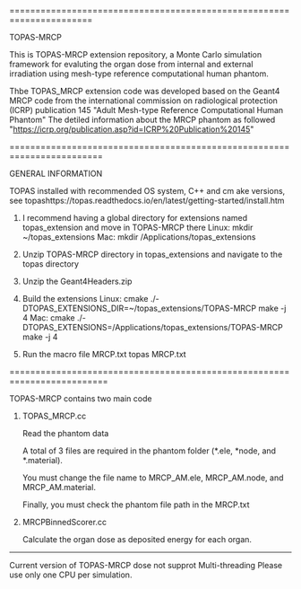 ======================================================================

TOPAS-MRCP

This is TOPAS-MRCP extension repository, a Monte Carlo simulation framework for evaluting the organ dose from internal and external irradiation using mesh-type reference computational human phantom. 

Thbe TOPAS_MRCP extension code was developed based on the Geant4 MRCP code from the international commission on radiological protection (ICRP) publication 145 "Adult Mesh-type Reference Computational Human Phantom"
The detiled information about the MRCP phantom as followed
"https://icrp.org/publication.asp?id=ICRP%20Publication%20145"

========================================================================

GENERAL INFORMATION

TOPAS installed with recommended OS system, C++ and cm ake versions, see topashttps://topas.readthedocs.io/en/latest/getting-started/install.htm
1.	I recommend having a global directory for extensions named topas_extension and move in TOPAS-MRCP there
    Linux: mkdir ~/topas_extensions 
    Mac: mkdir /Applications/topas_extensions
    
2.  Unzip TOPAS-MRCP directory in topas_extensions and navigate to the topas directory

3.	Unzip the Geant4Headers.zip

4.	Build the extensions 
  	Linux: cmake ./-DTOPAS_EXTENSIONS_DIR=~/topas_extensions/TOPAS-MRCP make -j 4 
	  Mac: cmake ./-DTOPAS_EXTENSIONS=/Applications/topas_extensions/TOPAS-MRCP make -j 4

5.	Run the macro file MRCP.txt topas MRCP.txt

=========================================================================

TOPAS-MRCP contains two main code 

1. TOPAS_MRCP.cc

   Read the phantom data 
   
   A total of 3 files are required in the phantom folder (*.ele, *node, and *.material).
   
   You must change the file name to MRCP_AM.ele, MRCP_AM.node, and MRCP_AM.material. 
   
   Finally, you must check the phantom file path in the MRCP.txt

2. MRCPBinnedScorer.cc

   Calculate the organ dose as deposited energy for each organ.

********
Current version of TOPAS-MRCP dose not supprot Multi-threading
Please use only one CPU per simulation.

